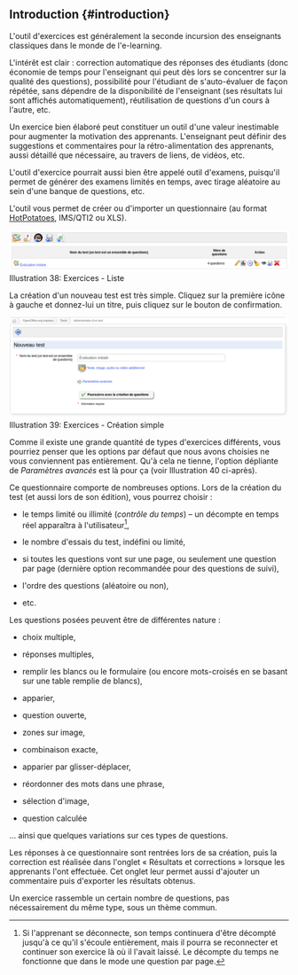 ## Introduction {#introduction}

L&#039;outil d&#039;exercices est généralement la seconde incursion des enseignants classiques dans le monde de l&#039;e-learning.

L&#039;intérêt est clair : correction automatique des réponses des étudiants (donc économie de temps pour l&#039;enseignant qui peut dès lors se concentrer sur la qualité des questions), possibilité pour l&#039;étudiant de s&#039;auto-évaluer de façon répétée, sans dépendre de la disponibilité de l&#039;enseignant (ses résultats lui sont affichés automatiquement), réutilisation de questions d&#039;un cours à l&#039;autre, etc.

Un exercice bien élaboré peut constituer un outil d&#039;une valeur inestimable pour augmenter la motivation des apprenants. L&#039;enseignant peut définir des suggestions et commentaires pour la rétro-alimentation des apprenants, aussi détaillé que nécessaire, au travers de liens, de vidéos, etc.

L&#039;outil d&#039;exercice pourrait aussi bien être appelé outil d&#039;examens, puisqu&#039;il permet de générer des examens limités en temps, avec tirage aléatoire au sein d&#039;une banque de questions, etc.

L&#039;outil vous permet de créer ou d&#039;importer un questionnaire (au format [HotPotatoes](http://fr.wikipedia.org/wiki/Hot_Potatoes), IMS/QTI2 ou XLS).

![](../assets/graficos32.png)Illustration 38: Exercices - Liste

La création d&#039;un nouveau test est très simple. Cliquez sur la première icône à gauche et donnez-lui un titre, puis cliquez sur le bouton de confirmation.

![](../assets/graficos33.png)Illustration 39: Exercices - Création simple

Comme il existe une grande quantité de types d&#039;exercices différents, vous pourriez penser que les options par défaut que nous avons choisies ne vous conviennent pas entièrement. Qu&#039;à cela ne tienne, l&#039;option dépliante de _Paramètres avancés_ est là pour ça (voir Illustration 40 ci-après).

Ce questionnaire comporte de nombreuses options. Lors de la création du test (et aussi lors de son édition), vous pourrez choisir :

*   le temps limité ou illimité (_contrôle du temps_) – un décompte en temps réel apparaîtra à l&#039;utilisateur[^7],

*   le nombre d&#039;essais du test, indéfini ou limité,

*   si toutes les questions vont sur une page, ou seulement une question par page (dernière option recommandée pour des questions de suivi),

*   l&#039;ordre des questions (aléatoire ou non),

*   etc.

Les questions posées peuvent être de différentes nature :

*   choix multiple,

*   réponses multiples,

*   remplir les blancs ou le formulaire (ou encore mots-croisés en se basant sur une table remplie de blancs),

*   apparier,

*   question ouverte,

*   zones sur image,

*   combinaison exacte,

*   apparier par glisser-déplacer,

*   réordonner des mots dans une phrase,

*   sélection d&#039;image,

*   question calculée

… ainsi que quelques variations sur ces types de questions.

Les réponses à ce questionnaire sont rentrées lors de sa création, puis la correction est réalisée dans l&#039;onglet « Résultats et corrections » lorsque les apprenants l&#039;ont effectuée. Cet onglet leur permet aussi d&#039;ajouter un commentaire puis d&#039;exporter les résultats obtenus.

Un exercice rassemble un certain nombre de questions, pas nécessairement du même type, sous un thème commun.

[^7]: Si l&#039;apprenant se déconnecte, son temps continuera d&#039;être décompté jusqu&#039;à ce qu&#039;il s&#039;écoule entièrement, mais il pourra se reconnecter et continuer son exercice là où il l&#039;avait laissé. Le décompte du temps ne fonctionne que dans le mode une question par page.